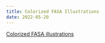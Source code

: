 ```yaml
---
title: Colorized FASA Illustrations
date: 2022-05-20
---
```

[Colorized FASA illustrations](http://trekipedia.com/file/The_Klingons_(FASA-2002)) 
